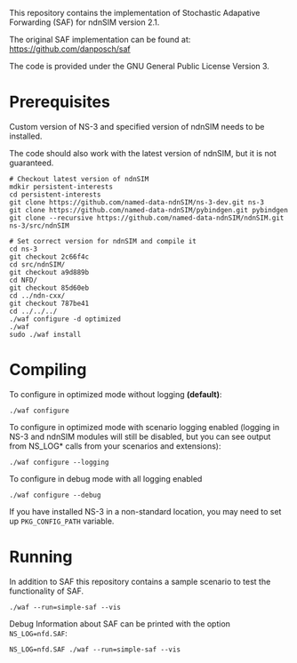 This repository contains the implementation of Stochastic Adapative Forwarding (SAF) for ndnSIM version 2.1.

The original SAF implementation can be found at: https://github.com/danposch/saf

The code is provided under the GNU General Public License Version 3.

Prerequisites
=============

Custom version of NS-3 and specified version of ndnSIM needs to be installed.

The code should also work with the latest version of ndnSIM, but it is not guaranteed.

    # Checkout latest version of ndnSIM
    mdkir persistent-interests
    cd persistent-interests
    git clone https://github.com/named-data-ndnSIM/ns-3-dev.git ns-3
    git clone https://github.com/named-data-ndnSIM/pybindgen.git pybindgen
    git clone --recursive https://github.com/named-data-ndnSIM/ndnSIM.git ns-3/src/ndnSIM

    # Set correct version for ndnSIM and compile it
    cd ns-3
    git checkout 2c66f4c
    cd src/ndnSIM/
    git checkout a9d889b
    cd NFD/
    git checkout 85d60eb
    cd ../ndn-cxx/
    git checkout 787be41
    cd ../../../
    ./waf configure -d optimized
    ./waf
    sudo ./waf install


Compiling
=========

To configure in optimized mode without logging **(default)**:

    ./waf configure

To configure in optimized mode with scenario logging enabled (logging in NS-3 and ndnSIM modules will still be disabled,
but you can see output from NS_LOG* calls from your scenarios and extensions):

    ./waf configure --logging

To configure in debug mode with all logging enabled

    ./waf configure --debug

If you have installed NS-3 in a non-standard location, you may need to set up ``PKG_CONFIG_PATH`` variable.

Running
=======

In addition to SAF this repository contains a sample scenario to test the functionality of SAF.

    ./waf --run=simple-saf --vis

Debug Information about SAF can be printed with the option `NS_LOG=nfd.SAF`:


    NS_LOG=nfd.SAF ./waf --run=simple-saf --vis